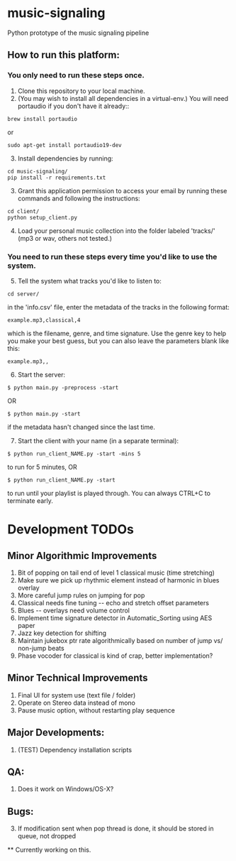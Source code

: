 # music-signaling
Python prototype of the music signaling pipeline

## How to run this platform:
### You only need to run these steps once.
1. Clone this repository to your local machine.
2. (You may wish to install all dependencies in a virtual-env.) You will need portaudio if you don't have it already:: 
```	
brew install portaudio	
```
or 

```
sudo apt-get install portaudio19-dev
```
    
3. Install dependencies by running: 

```
cd music-signaling/
pip install -r requirements.txt
```
	
3. Grant this application permission to access your email by running these commands and following the instructions: 

```
cd client/
python setup_client.py
```
	
4. Load your personal music collection into the folder labeled 'tracks/' (mp3 or wav, others not tested.)

### You need to run these steps every time you'd like to use the system.

5. Tell the system what tracks you'd like to listen to:

```
cd server/
```

in the 'info.csv' file, enter the metadata of the tracks in the following format:

```
example.mp3,classical,4
```

which is the filename, genre, and time signature. Use the genre key to help you make your best guess, but you can also leave the parameters blank like this:

```
example.mp3,,
```

6. Start the server: 

```
$ python main.py -preprocess -start
```
	
OR

```
$ python main.py -start
```
	
if the metadata hasn't changed since the last time.
	
7. Start the client with your name (in a separate terminal):

```
$ python run_client_NAME.py -start -mins 5
```
	
to run for 5 minutes, OR

```
$ python run_client_NAME.py -start
```
	
to run until your playlist is played through. You can always CTRL+C to terminate early.


# Development TODOs

## Minor Algorithmic Improvements
1. Bit of popping on tail end of level 1 classical music (time stretching)
2. Make sure we pick up rhythmic element instead of harmonic in blues overlay
3. More careful jump rules on jumping for pop
4. Classical needs fine tuning -- echo and stretch offset parameters
5. Blues -- overlays need volume control
6. Implement time signature detector in Automatic_Sorting using AES paper
7. Jazz key detection for shifting
8. Maintain jukebox ptr rate algorithmically based on number of jump vs/ non-jump beats
9. Phase vocoder for classical is kind of crap, better implementation?

## Minor Technical Improvements
1. Final UI for system use (text file / folder)
2. Operate on Stereo data instead of mono
3. Pause music option, without restarting play sequence

## Major Developments:

1. (TEST) Dependency installation scripts

## QA:
1. Does it work on Windows/OS-X?

## Bugs:
3. If modification sent when pop thread is done, it should be stored in queue, not dropped


** Currently working on this.





